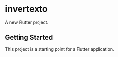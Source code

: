 # invertexto

A new Flutter project.

## Getting Started

This project is a starting point for a Flutter application.
